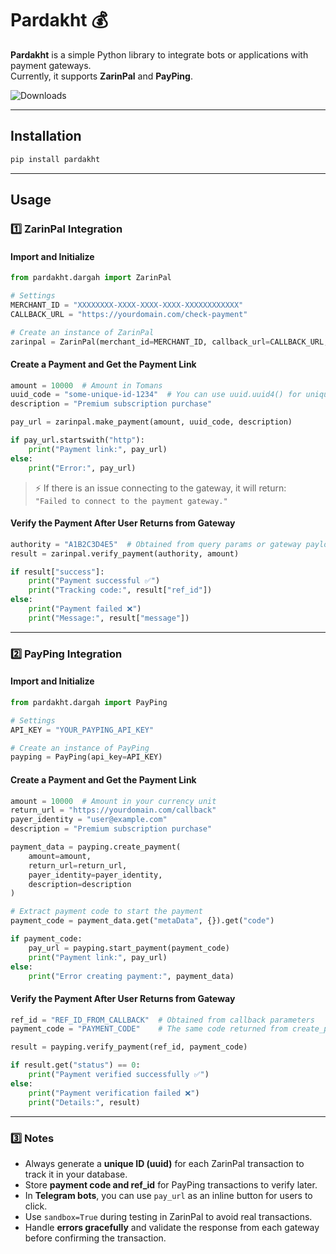 # Pardakht 💰

**Pardakht** is a simple Python library to integrate bots or applications with payment gateways.  
Currently, it supports **ZarinPal** and **PayPing**.

![Downloads](https://static.pepy.tech/personalized-badge/pardakht?period=total&units=international_system&left_color=grey&right_color=blue)

---
## Installation

```bash
pip install pardakht
````
---
## Usage

### 1️⃣ ZarinPal Integration

#### Import and Initialize

```python
from pardakht.dargah import ZarinPal

# Settings
MERCHANT_ID = "XXXXXXXX-XXXX-XXXX-XXXX-XXXXXXXXXXXX"
CALLBACK_URL = "https://yourdomain.com/check-payment"

# Create an instance of ZarinPal
zarinpal = ZarinPal(merchant_id=MERCHANT_ID, callback_url=CALLBACK_URL, sandbox=True)
```

#### Create a Payment and Get the Payment Link

```python
amount = 10000  # Amount in Tomans
uuid_code = "some-unique-id-1234"  # You can use uuid.uuid4() for unique transactions
description = "Premium subscription purchase"

pay_url = zarinpal.make_payment(amount, uuid_code, description)

if pay_url.startswith("http"):
    print("Payment link:", pay_url)
else:
    print("Error:", pay_url)
```

> ⚡ If there is an issue connecting to the gateway, it will return:  
> `"Failed to connect to the payment gateway."`

#### Verify the Payment After User Returns from Gateway

```python
authority = "A1B2C3D4E5"  # Obtained from query params or gateway payload
result = zarinpal.verify_payment(authority, amount)

if result["success"]:
    print("Payment successful ✅")
    print("Tracking code:", result["ref_id"])
else:
    print("Payment failed ❌")
    print("Message:", result["message"])
```

---

### 2️⃣ PayPing Integration

#### Import and Initialize

```python
from pardakht.dargah import PayPing

# Settings
API_KEY = "YOUR_PAYPING_API_KEY"

# Create an instance of PayPing
payping = PayPing(api_key=API_KEY)
```

#### Create a Payment and Get the Payment Link

```python
amount = 10000  # Amount in your currency unit
return_url = "https://yourdomain.com/callback"
payer_identity = "user@example.com"
description = "Premium subscription purchase"

payment_data = payping.create_payment(
    amount=amount,
    return_url=return_url,
    payer_identity=payer_identity,
    description=description
)

# Extract payment code to start the payment
payment_code = payment_data.get("metaData", {}).get("code")

if payment_code:
    pay_url = payping.start_payment(payment_code)
    print("Payment link:", pay_url)
else:
    print("Error creating payment:", payment_data)
```

#### Verify the Payment After User Returns from Gateway

```python
ref_id = "REF_ID_FROM_CALLBACK"  # Obtained from callback parameters
payment_code = "PAYMENT_CODE"    # The same code returned from create_payment

result = payping.verify_payment(ref_id, payment_code)

if result.get("status") == 0:
    print("Payment verified successfully ✅")
else:
    print("Payment verification failed ❌")
    print("Details:", result)
```

---
### 3️⃣ Notes
- Always generate a **unique ID (uuid)** for each ZarinPal transaction to track it in your database.
- Store **payment code and ref_id** for PayPing transactions to verify later.
- In **Telegram bots**, you can use `pay_url` as an inline button for users to click.
- Use `sandbox=True` during testing in ZarinPal to avoid real transactions.
- Handle **errors gracefully** and validate the response from each gateway before confirming the transaction.